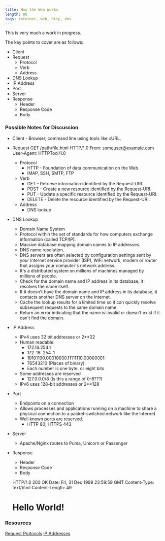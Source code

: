 ```yaml
---
title: How the Web Works
length: 90
tags: internet, web, http, dns
---
```


This is very much a work in progress.

The key points to cover are as follows:
- Client
- Request
  - Protocol
  - Verb
  - Address
- DNS Lookup
- IP Address
- Port
- Server
- Response
  - Header
  - Response Code
  - Body

### Possible Notes for Discussion

- Client - Browser, command line using tools like cURL.

- Request
  GET /path/file.html HTTP/1.0
  From: someuser@example.com
  User-Agent: HTTPTool/1.0

  - Protocol
    - HTTP - Foundation of data communication on the Web
    - IMAP, SSH, SMTP, FTP
  - Verb
    - GET - Retrieve information identified by the Request-URI.
    - POST - Create a new resource identified by the Request-URI.
    - PUT - Update a specific resource identified by the Request-URI.
    - DELETE - Delete the resource identified by the Request-URI.
  - Address
    - DNS lookup


- DNS Lookup
  - Domain Name System
  - Protocol within the set of standards for how computers exchange information (called TCP/IP).
  - Massive database mapping domain names to IP addresses.
  - DNS name resolution.
  - DNS servers are often selected by configuration settings sent by your Internet service provider (ISP), WiFi network,
    modem or router that assigns your computer's network address.
  - It's a distributed system on millions of machines managed by millions of people.
  - Check for the domain name and IP address in its database, it resolves the name itself.
  - If it doesn't have the domain name and IP address in its database, it contacts another DNS server on the Internet.
  - Cache the lookup results for a limited time so it can quickly resolve subsequent requests to the same domain name.
  - Return an error indicating that the name is invalid or doesn't exist if it can't find the domain.


- IP Address
  - IPv4 uses 32 bit addresses or 2**32
  - Human readable:
    - 172.16.254.1
    - 172     .16      .254     .1
    - 10101100.00010000.11111110.00000001
    - 76543210 (Places of binary)
    - Each number is one byte, or eight bits
  - Some addresses are reserved
    - 127.0.0.0/8 (Is this a range of 0-8???)
  - IPv6 uses 128-bit addresses or 2**128


- Port
  - Endpoints on a connection
  - Allows processes and applications running on a machine to share a physical connection to a packet-switched network like the Internet.
  - Well known ports are reserved.
    - HTTP 80, HTTPS 443


- Server
  - Apache/Nginx routes to Puma, Unicorn or Passenger


- Response
  - Header
  - Response Code
  - Body

  HTTP/1.0 200 OK
  Date: Fri, 31 Dec 1999 23:59:59 GMT
  Content-Type: text/html
  Content-Length: 49

  <html>
  <body>
  <h1>Hello World!</h1>
  </body>
  </html>

### Resources
[Request Protocols](http://www.w3.org/Protocols/rfc2616/rfc2616-sec9.html)
[IP Addresses](http://en.wikipedia.org/wiki/IPv4#Addressing)

